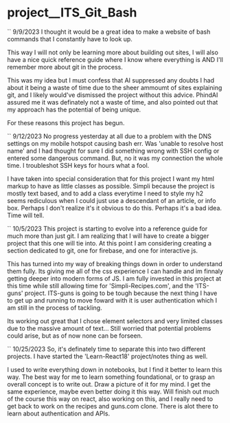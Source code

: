 # project\_\_ITS_Git_Bash

``
9/9/2023
I thought it would be a great idea to make a website of bash commands that I constantly have to look up.

This way I will not only be learning more about building out sites, I will also have a nice quick reference guide where I know where everything is AND I'll remember more about git in the process.

This was my idea but I must confess that AI suppressed any doubts I had about it being a waste of time due to the sheer ammoumt of sites explaining git, and I likely would've dismissed the project without this advice. PhindAI assured me it was definately not a waste of time, and also pointed out that my approach has the potential of being unique.

For these reasons this project has begun.

``
9/12/2023
No progress yesterday at all due to a problem with the DNS settings on my mobile hotspot causing bash err. Was 'unable to resolve host name' and I had thought for sure I did something wrong with SSH config or entered some dangerous command. But, no it was my connection the whole time. I troubleshot SSH keys for hours what a fool.

I have taken into special consideration that for this project I want my html markup to have as little classes as possible. Simpli because the project is mostly text based, and to add a class everytime I need to style my h2 seems rediculous when I could just use a descendant of an article, or info box. Perhaps I don't realize it's it obvious to do this. Perhaps it's a bad idea. Time will tell.

``
10/5/2023
This project is starting to evolve into a reference guide for much more than just git. I am realizing that I will have to create a bigger project that this one will tie into. At this point I am considering creating a section dedicated to git, one for firebase, and one for interactive js. 

  This has turned into my way of breaking things down in order to understand them fully. Its giving me all of the css experience I can handle and im finnaly getting deeper into modern forms of JS. I am fully invested in this project at this time while still allowing time for 'Simpli-Recipes.com', and the 'ITS-guns' project. ITS-guns is going to be tough because the next thing I have to get up and running to move foward with it is user authentication which I am still in the process of tackling.

  Its working out great that I chose element selectors and very limited classes due to the massive amount of text... Still worried that potential problems could arise, but as of now none can be forseen.

``
10/25/2023
So, it's definately time to separate this into two different projects. I have started the 'Learn-React18' project/notes thing as well. 

  I used to write everything down in notebooks, but I find it better to learn this way. The best way for me to learn something foundational, or to grasp an overall concept is to write out. Draw a picture of it for my mind. I get the same experience, maybe even better doing it this way. Will finish out much of the course this way on react, also working on this, and I really need to get back to work on the recipes and guns.com clone. There is alot there to learn about authentication and APIs.
